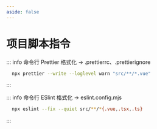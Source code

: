 ```yaml
---
aside: false
---
```


# 项目脚本指令

::: info 命令行 Prettier 格式化 -> <a :href="prettierrc" target="_blank">.prettierrc</a>、<a :href="prettierignore" target="_blank">.prettierignore</a>

```bash
  npx prettier --write --loglevel warn "src/**/*.vue"
```

:::

::: info 命令行 ESlint 格式化 -> <a :href="eslintconfigmjs" target="_blank">eslint.config.mjs</a>

```bash
  npx eslint --fix --quiet src/**/*{.vue,.tsx,.ts}
```

:::

<script setup lang="ts">
import { ref } from 'vue'
import { onMounted } from 'vue'

const prettierrc = ref('https://github.com/antd-templater/vue-template-3.x/blob/main/.prettierrc')
const prettierignore = ref('https://github.com/antd-templater/vue-template-3.x/blob/main/.prettierignore')
const eslintconfigmjs = ref('https://github.com/antd-templater/vue-template-3.x/blob/main/eslint.config.mjs')

onMounted(() => {
  const href = window.location.href
  const atomgit = 'https://antd-templater.atomgit.net/'

  if (href.startsWith(atomgit)) {
    prettierrc.value = 'https://atomgit.com/antd-templater/vue-template-3.x/blob/main/.prettierrc'
    prettierignore.value = 'https://atomgit.com/antd-templater/vue-template-3.x/blob/main/.prettierignore'
    eslintconfigmjs.value = 'https://atomgit.com/antd-templater/vue-template-3.x/blob/main/eslint.config.mjs'
  }
})
</script>
